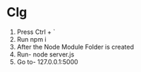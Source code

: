 # Clg

1)  Press Ctrl + `
2) Run npm i
3) After the Node Module Folder is created
4) Run- node server.js
5) Go to- 127.0.0.1:5000